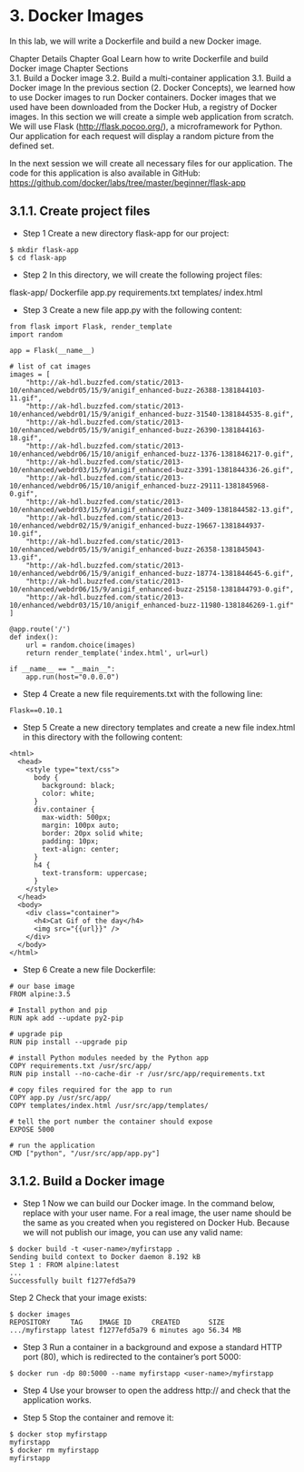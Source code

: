 # 3. Docker Images
In this lab, we will write a Dockerfile and build a new Docker image.

Chapter Details
Chapter Goal	Learn how to write Dockerfile and build Docker image
Chapter Sections	
3.1. Build a Docker image
3.2. Build a multi-container application
3.1. Build a Docker image
In the previous section (2. Docker Concepts), we learned how to use Docker images to run Docker containers. Docker images that we used have been downloaded from the Docker Hub, a registry of Docker images. In this section we will create a simple web application from scratch. We will use Flask (http://flask.pocoo.org/), a microframework for Python. Our application for each request will display a random picture from the defined set.

In the next session we will create all necessary files for our application. The code for this application is also available in GitHub:
https://github.com/docker/labs/tree/master/beginner/flask-app

## 3.1.1. Create project files

* Step 1 Create a new directory flask-app for our project:

```{r, engine='bash', count_lines}
$ mkdir flask-app
$ cd flask-app
```

* Step 2 In this directory, we will create the following project files:

flask-app/
    Dockerfile
    app.py
    requirements.txt
    templates/
        index.html

* Step 3 Create a new file app.py with the following content:

```{r, engine='bash', count_lines}
from flask import Flask, render_template
import random

app = Flask(__name__)

# list of cat images
images = [
    "http://ak-hdl.buzzfed.com/static/2013-10/enhanced/webdr05/15/9/anigif_enhanced-buzz-26388-1381844103-11.gif",
    "http://ak-hdl.buzzfed.com/static/2013-10/enhanced/webdr01/15/9/anigif_enhanced-buzz-31540-1381844535-8.gif",
    "http://ak-hdl.buzzfed.com/static/2013-10/enhanced/webdr05/15/9/anigif_enhanced-buzz-26390-1381844163-18.gif",
    "http://ak-hdl.buzzfed.com/static/2013-10/enhanced/webdr06/15/10/anigif_enhanced-buzz-1376-1381846217-0.gif",
    "http://ak-hdl.buzzfed.com/static/2013-10/enhanced/webdr03/15/9/anigif_enhanced-buzz-3391-1381844336-26.gif",
    "http://ak-hdl.buzzfed.com/static/2013-10/enhanced/webdr06/15/10/anigif_enhanced-buzz-29111-1381845968-0.gif",
    "http://ak-hdl.buzzfed.com/static/2013-10/enhanced/webdr03/15/9/anigif_enhanced-buzz-3409-1381844582-13.gif",
    "http://ak-hdl.buzzfed.com/static/2013-10/enhanced/webdr02/15/9/anigif_enhanced-buzz-19667-1381844937-10.gif",
    "http://ak-hdl.buzzfed.com/static/2013-10/enhanced/webdr05/15/9/anigif_enhanced-buzz-26358-1381845043-13.gif",
    "http://ak-hdl.buzzfed.com/static/2013-10/enhanced/webdr06/15/9/anigif_enhanced-buzz-18774-1381844645-6.gif",
    "http://ak-hdl.buzzfed.com/static/2013-10/enhanced/webdr06/15/9/anigif_enhanced-buzz-25158-1381844793-0.gif",
    "http://ak-hdl.buzzfed.com/static/2013-10/enhanced/webdr03/15/10/anigif_enhanced-buzz-11980-1381846269-1.gif"
]

@app.route('/')
def index():
    url = random.choice(images)
    return render_template('index.html', url=url)

if __name__ == "__main__":
    app.run(host="0.0.0.0")
```
    
* Step 4 Create a new file requirements.txt with the following line:

```{r, engine='bash', count_lines}
Flask==0.10.1
```

* Step 5 Create a new directory templates and create a new file index.html in this directory with the following content:

```{r, engine='bash', count_lines}
<html>
  <head>
    <style type="text/css">
      body {
        background: black;
        color: white;
      }
      div.container {
        max-width: 500px;
        margin: 100px auto;
        border: 20px solid white;
        padding: 10px;
        text-align: center;
      }
      h4 {
        text-transform: uppercase;
      }
    </style>
  </head>
  <body>
    <div class="container">
      <h4>Cat Gif of the day</h4>
      <img src="{{url}}" />
    </div>
  </body>
</html>
```

* Step 6 Create a new file Dockerfile:

```{r, engine='bash', count_lines}
# our base image
FROM alpine:3.5

# Install python and pip
RUN apk add --update py2-pip

# upgrade pip
RUN pip install --upgrade pip

# install Python modules needed by the Python app
COPY requirements.txt /usr/src/app/
RUN pip install --no-cache-dir -r /usr/src/app/requirements.txt

# copy files required for the app to run
COPY app.py /usr/src/app/
COPY templates/index.html /usr/src/app/templates/

# tell the port number the container should expose
EXPOSE 5000

# run the application
CMD ["python", "/usr/src/app/app.py"]
```

## 3.1.2. Build a Docker image
* Step 1 Now we can build our Docker image. In the command below, replace <user-name> with your user name. For a real image, the user name should be the same as you created when you registered on Docker Hub. Because we will not publish our image, you can use any valid name:

```{r, engine='bash', count_lines}
$ docker build -t <user-name>/myfirstapp .
Sending build context to Docker daemon 8.192 kB
Step 1 : FROM alpine:latest
...
Successfully built f1277efd5a79
```

Step 2 Check that your image exists:

```{r, engine='bash', count_lines}
$ docker images
REPOSITORY     TAG    IMAGE ID     CREATED       SIZE
.../myfirstapp latest f1277efd5a79 6 minutes ago 56.34 MB
```

* Step 3 Run a container in a background and expose a standard HTTP port (80), which is redirected to the container’s port 5000:

```{r, engine='bash', count_lines}
$ docker run -dp 80:5000 --name myfirstapp <user-name>/myfirstapp
```

* Step 4 Use your browser to open the address http://<lab IP> and check that the application works.

* Step 5 Stop the container and remove it:

```{r, engine='bash', count_lines}
$ docker stop myfirstapp
myfirstapp
$ docker rm myfirstapp
myfirstapp
```

